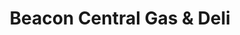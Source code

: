 ---
title: "Beacon Central Gas & Deli"
url: /beacon/beacon-central-gas-und-deli/
shop: Lebensmittel
---